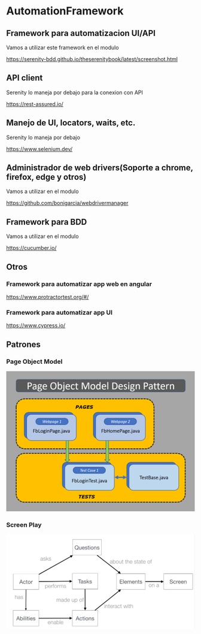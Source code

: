 # AutomationFramework

## Framework para automatizacion UI/API

Vamos a utilizar este framework en el modulo

https://serenity-bdd.github.io/theserenitybook/latest/screenshot.html

## API client

Serenity lo maneja por debajo para la conexion con API

https://rest-assured.io/

## Manejo de UI, locators, waits, etc.

Serenity lo maneja por debajo

https://www.selenium.dev/

## Administrador de web drivers(Soporte a chrome, firefox, edge y otros)

Vamos a utilizar en el modulo

https://github.com/bonigarcia/webdrivermanager

## Framework para BDD

Vamos a utilizar en el modulo

https://cucumber.io/

## Otros

### Framework para automatizar app web en angular

https://www.protractortest.org/#/

### Framework para automatizar app UI

https://www.cypress.io/

## Patrones

### Page Object Model

![Page Object Model](doc/PageObjectModelDesignPattern.png)

### Screen Play

![](doc/ScreenPlayWorkFlow.png)